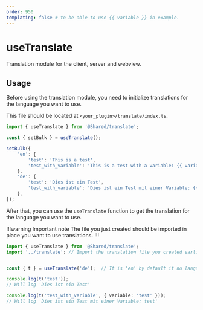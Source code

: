 ```yaml
---
order: 950
templating: false # to be able to use {{ variable }} in example.
---
```


# useTranslate

Translation module for the client, server and webview.

## Usage

Before using the translation module, you need to initialize translations for the language you want to use.

This file should be located at `<your_plugin>/translate/index.ts`.

```ts <your_plugin>/translate/index.ts
import { useTranslate } from '@Shared/translate';

const { setBulk } = useTranslate();

setBulk({
    'en': {
        'test': 'This is a test',
        'test_with_variable': 'This is a test with a variable: {{ variable }}',
    },
    'de': {
        'test': 'Dies ist ein Test',
        'test_with_variable': 'Dies ist ein Test mit einer Variable: {{ variable }}',
    },
});
```

After that, you can use the `useTranslate` function to get the translation for the language you want to use.

!!!warning Important note
The file you just created should be imported in place you want to use translations.
!!!


```ts <your_plugin>/server/index.ts
import { useTranslate } from '@Shared/translate';
import '../translate'; // Import the translation file you created earlier.


const { t } = useTranslate('de');  // It is 'en' by default if no language is provided.

console.log(t('test'));
// Will log 'Dies ist ein Test'

console.log(t('test_with_variable', { variable: 'test' }));
// Will log 'Dies ist ein Test mit einer Variable: test'
```